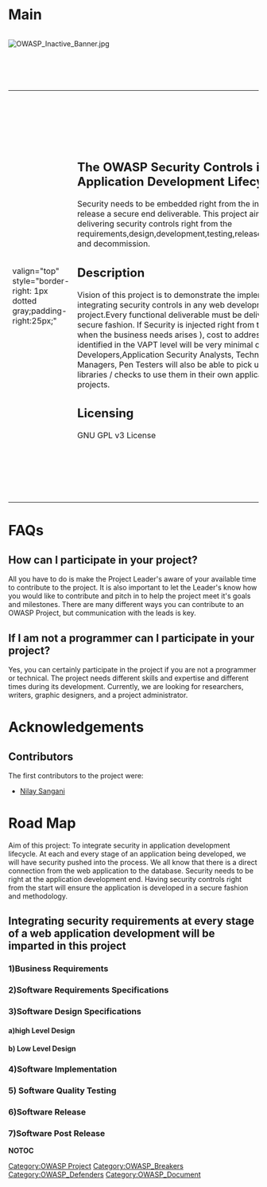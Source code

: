 # Main

<div style="width:100%;height:100px;border:0,margin:0;overflow: hidden;">

![OWASP_Inactive_Banner.jpg](OWASP_Inactive_Banner.jpg
"OWASP_Inactive_Banner.jpg")

</div>

<table>
<tbody>
<tr class="odd">
<td><p>valign="top" style="border-right: 1px dotted gray;padding-right:25px;"</p></td>
<td><h2 id="the_owasp_security_controls_in_web_application_development_lifecycle">The OWASP Security Controls in Web Application Development Lifecycle</h2>
<p>Security needs to be embedded right from the initials to release a secure end deliverable. This project aims at delivering security controls right from the requirements,design,development,testing,release,maintenance and decommission.</p>
<h2 id="description">Description</h2>
<p>Vision of this project is to demonstrate the implementation of integrating security controls in any web development lifecycle project.Every functional deliverable must be delivered in a fully secure fashion. If Security is injected right from the initials ( when the business needs arises ), cost to address the issues identified in the VAPT level will be very minimal or none. Developers,Application Security Analysts, Technical Project Managers, Pen Testers will also be able to pick up security libraries / checks to use them in their own applications and projects.</p>
<h2 id="licensing">Licensing</h2>
<p>GNU GPL v3 License</p></td>
<td><p>valign="top" style="padding-left:25px;width:200px;border-right: 1px dotted gray;padding-right:25px;"</p></td>
<td><h2 id="what_is_owasp_security_controls_in_web_application_development_lifecycle_project">What is OWASP Security Controls in Web Application Development Lifecycle Project?</h2>
<p>Project's tangible deliverable will be downloadable secure libraries,checklists,documents,guidelines in releasing each and every stage of web application development lifecycle in a secure manner.</p>
<h2 id="presentation">Presentation</h2>
<h2 id="project_leader">Project Leader</h2>
<p><a href="mailto:nilav.sangani@owasp.org">Nilav Sangani</a></p>
<h2 id="related_projects">Related Projects</h2>
<h2 id="openhub">Openhub</h2></td>
<td><p>valign="top" style="padding-left:25px;width:200px;"</p></td>
<td><h2 id="quick_download">Quick Download</h2>
<h2 id="email_list">Email List</h2>
<p><a href="https://lists.owasp.org/mailman/listinfo/owasp_security_controls_in_web_application_development_lifecycle">Mailing List</a></p>
<h2 id="in_print">In Print</h2>
<h2 id="classifications">Classifications</h2>
<table>
<tbody>
<tr class="odd">
<td><p>align="center" valign="top" width="50%" rowspan="2"</p></td>
<td><figure>
<img src="New_projects.png" title="New_projects.png" alt="New_projects.png" width="100" /><figcaption>New_projects.png</figcaption>
</figure></td>
<td><p>align="center" valign="top" width="50%"</p></td>
<td><figure>
<img src="Owasp-breakers-small.png" title="Owasp-breakers-small.png" alt="Owasp-breakers-small.png" /><figcaption>Owasp-breakers-small.png</figcaption>
</figure></td>
</tr>
<tr class="even">
<td><p>align="center" valign="top" width="50%"</p></td>
<td><figure>
<img src="Owasp-defenders-small.png" title="Owasp-defenders-small.png" alt="Owasp-defenders-small.png" /><figcaption>Owasp-defenders-small.png</figcaption>
</figure></td>
<td></td>
<td></td>
</tr>
<tr class="odd">
<td><p>colspan="2" align="center"</p></td>
<td><figure>
<img src="Cc-button-y-sa-small.png" title="Cc-button-y-sa-small.png" alt="Cc-button-y-sa-small.png" /><figcaption>Cc-button-y-sa-small.png</figcaption>
</figure></td>
<td></td>
<td></td>
</tr>
<tr class="even">
<td><p>colspan="2" align="center"</p></td>
<td><figure>
<img src="Project_Type_Files_DOC.jpg" title="Project_Type_Files_DOC.jpg" alt="Project_Type_Files_DOC.jpg" /><figcaption>Project_Type_Files_DOC.jpg</figcaption>
</figure></td>
<td></td>
<td></td>
</tr>
</tbody>
</table></td>
</tr>
</tbody>
</table>

# FAQs

## How can I participate in your project?

All you have to do is make the Project Leader's aware of your available
time to contribute to the project. It is also important to let the
Leader's know how you would like to contribute and pitch in to help the
project meet it's goals and milestones. There are many different ways
you can contribute to an OWASP Project, but communication with the leads
is key.

## If I am not a programmer can I participate in your project?

Yes, you can certainly participate in the project if you are not a
programmer or technical. The project needs different skills and
expertise and different times during its development. Currently, we are
looking for researchers, writers, graphic designers, and a project
administrator.

# Acknowledgements

## Contributors

The first contributors to the project were:

  - [Nilay Sangani](mailto:nilay.sangani@owasp.org)

# Road Map

Aim of this project: To integrate security in application development
lifecycle. At each and every stage of an application being developed, we
will have security pushed into the process. We all know that there is a
direct connection from the web application to the database. Security
needs to be right at the application development end. Having security
controls right from the start will ensure the application is developed
in a secure fashion and methodology.

## Integrating security requirements at every stage of a web application development will be imparted in this project

### 1)Business Requirements

### 2)Software Requirements Specifications

### 3)Software Design Specifications

#### a)high Level Design

#### b) Low Level Design

### 4)Software Implementation

### 5\) Software Quality Testing

### 6)Software Release

### 7)Software Post Release

__NOTOC__ <headertabs />

[Category:OWASP Project](Category:OWASP_Project "wikilink")
[Category:OWASP_Breakers](Category:OWASP_Breakers "wikilink")
[Category:OWASP_Defenders](Category:OWASP_Defenders "wikilink")
[Category:OWASP_Document](Category:OWASP_Document "wikilink")